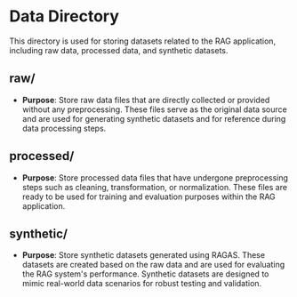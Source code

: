 # Data Directory

This directory is used for storing datasets related to the RAG application, including raw data, processed data, and synthetic datasets.

## raw/

- **Purpose**: Store raw data files that are directly collected or provided without any preprocessing. These files serve as the original data source and are used for generating synthetic datasets and for reference during data processing steps.

## processed/

- **Purpose**: Store processed data files that have undergone preprocessing steps such as cleaning, transformation, or normalization. These files are ready to be used for training and evaluation purposes within the RAG application.

## synthetic/

- **Purpose**: Store synthetic datasets generated using RAGAS. These datasets are created based on the raw data and are used for evaluating the RAG system's performance. Synthetic datasets are designed to mimic real-world data scenarios for robust testing and validation.
